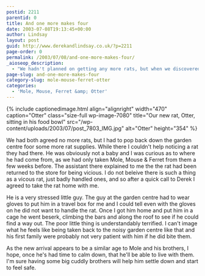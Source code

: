 ```yaml
---
postid: 2211
parentid: 0
title: And one more makes four
date: 2003-07-08T19:13:45+00:00
author: Lindsay
layout: post
guid: http://www.derekandlindsay.co.uk/?p=2211
page-order: 0
permalink: /2003/07/08/and-one-more-makes-four/
_aioseop_description:
  - "We hadn't planned on getting any more rats, but when we discovered Otter at our local garden centre and found out someone had returned him, how could we refuse?"
page-slug: and-one-more-makes-four
category-slug: mole-mouse-ferret-otter
categories:
  - 'Mole, Mouse, Ferret &amp; Otter'
---
```

{% include captionedimage.html align="alignright" width="470" caption="Otter" class="size-full wp-image-7080" title="Our new rat, Otter, sitting in his food bowl" src="/wp-content/uploads/2003/07/post_7803_IMG.jpg" alt="Otter" height="354" %} 

We had both agreed no more rats, but I had to pop back down the garden centre foor some more rat supplies. While there I couldn't help noticing a rat they had there. He was obviously not a baby and I was curious as to where he had come from, as we had only taken Mole, Mouse & Ferret from them a few weeks before. The assistant there explained to me the the rat had been returned to the store for being vicious. I do not beleive there is such a thing as a vicous rat, just badly handled ones, and so after a quick call to Derek I agreed to take the rat home with me.

He is a very stressed little guy. The guy at the garden centre had to wear gloves to put him in a travel box for me and I could tell even with the gloves on he did not want to handle the rat. Once I got him home and put him in a cage he went beserk, climbing the bars and along the roof to see if he could find a way out. The poor little thing is understandably terrified. I can't image what he feels like being taken back to the noisy garden centre like that and his first family were probably not very patient with him if he did bite them.

As the new arrival appears to be a similar age to Mole and his brothers, I hope, once he's had time to calm down, that he'll be able to live with them. I'm sure having some big cuddly brothers will help him settle down and start to feel safe.